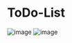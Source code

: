 # ToDo-List

![image](https://user-images.githubusercontent.com/104342564/197533079-0f25cea5-cbdf-4e67-a757-afb9362c9cb4.png)
![image](https://user-images.githubusercontent.com/104342564/197533644-12d8704f-11ad-4f65-aa48-628ecf5f64ca.png)
